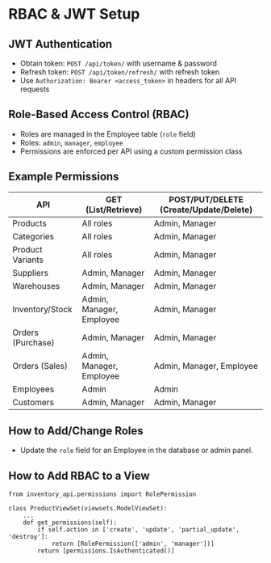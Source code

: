 # RBAC & JWT Setup

## JWT Authentication
- Obtain token: `POST /api/token/` with username & password
- Refresh token: `POST /api/token/refresh/` with refresh token
- Use `Authorization: Bearer <access_token>` in headers for all API requests

## Role-Based Access Control (RBAC)
- Roles are managed in the Employee table (`role` field)
- Roles: `admin`, `manager`, `employee`
- Permissions are enforced per API using a custom permission class

## Example Permissions
| API                  | GET (List/Retrieve) | POST/PUT/DELETE (Create/Update/Delete) |
|----------------------|---------------------|----------------------------------------|
| Products             | All roles           | Admin, Manager                         |
| Categories           | All roles           | Admin, Manager                         |
| Product Variants     | All roles           | Admin, Manager                         |
| Suppliers            | Admin, Manager      | Admin, Manager                         |
| Warehouses           | Admin, Manager      | Admin, Manager                         |
| Inventory/Stock      | Admin, Manager, Employee | Admin, Manager                    |
| Orders (Purchase)    | Admin, Manager      | Admin, Manager                         |
| Orders (Sales)       | Admin, Manager, Employee | Admin, Manager, Employee           |
| Employees            | Admin               | Admin                                  |
| Customers            | Admin, Manager      | Admin, Manager                         |

## How to Add/Change Roles
- Update the `role` field for an Employee in the database or admin panel.

## How to Add RBAC to a View
```
from inventory_api.permissions import RolePermission

class ProductViewSet(viewsets.ModelViewSet):
    ...
    def get_permissions(self):
        if self.action in ['create', 'update', 'partial_update', 'destroy']:
            return [RolePermission(['admin', 'manager'])]
        return [permissions.IsAuthenticated()]
```
